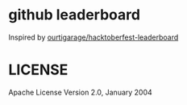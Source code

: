 # github leaderboard
Inspired by [ourtigarage/hacktoberfest-leaderboard](https://github.com/ourtigarage/hacktoberfest-leaderboard)

# LICENSE
Apache License Version 2.0, January 2004
